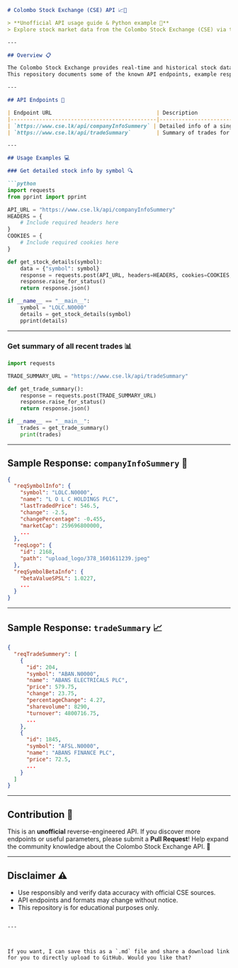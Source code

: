 ````markdown
# Colombo Stock Exchange (CSE) API 📈🏢

> **Unofficial API usage guide & Python example 🐍**  
> Explore stock market data from the Colombo Stock Exchange (CSE) via their public API endpoints — reverse-engineered since no official documentation exists. 🔍

---

## Overview 📋

The Colombo Stock Exchange provides real-time and historical stock data via several public endpoints used by their web portal.  
This repository documents some of the known API endpoints, example responses, and Python code to fetch and parse data.

---

## API Endpoints 🔗

| Endpoint URL                                 | Description                                     | HTTP Method |
|----------------------------------------------|------------------------------------------------|-------------|
| `https://www.cse.lk/api/companyInfoSummery` | Detailed info of a single stock/security by symbol | POST        |
| `https://www.cse.lk/api/tradeSummary`        | Summary of trades for all securities            | POST        |

---

## Usage Examples 💻

### Get detailed stock info by symbol 🔍

```python
import requests
from pprint import pprint

API_URL = "https://www.cse.lk/api/companyInfoSummery"
HEADERS = {
    # Include required headers here
}
COOKIES = {
    # Include required cookies here
}

def get_stock_details(symbol):
    data = {"symbol": symbol}
    response = requests.post(API_URL, headers=HEADERS, cookies=COOKIES, data=data)
    response.raise_for_status()
    return response.json()

if __name__ == "__main__":
    symbol = "LOLC.N0000"
    details = get_stock_details(symbol)
    pprint(details)
````

---

### Get summary of all recent trades 📊

```python
import requests

TRADE_SUMMARY_URL = "https://www.cse.lk/api/tradeSummary"

def get_trade_summary():
    response = requests.post(TRADE_SUMMARY_URL)
    response.raise_for_status()
    return response.json()

if __name__ == "__main__":
    trades = get_trade_summary()
    print(trades)
```

---

## Sample Response: `companyInfoSummery` 📝

```json
{
  "reqSymbolInfo": {
    "symbol": "LOLC.N0000",
    "name": "L O L C HOLDINGS PLC",
    "lastTradedPrice": 546.5,
    "change": -2.5,
    "changePercentage": -0.455,
    "marketCap": 259696800000,
    ...
  },
  "reqLogo": {
    "id": 2168,
    "path": "upload_logo/378_1601611239.jpeg"
  },
  "reqSymbolBetaInfo": {
    "betaValueSPSL": 1.0227,
    ...
  }
}
```

---

## Sample Response: `tradeSummary` 📈

```json
{
  "reqTradeSummery": [
    {
      "id": 204,
      "symbol": "ABAN.N0000",
      "name": "ABANS ELECTRICALS PLC",
      "price": 579.75,
      "change": 23.75,
      "percentageChange": 4.27,
      "sharevolume": 8290,
      "turnover": 4800716.75,
      ...
    },
    {
      "id": 1845,
      "symbol": "AFSL.N0000",
      "name": "ABANS FINANCE PLC",
      "price": 72.5,
      ...
    }
  ]
}
```

---

## Contribution 🤝

This is an **unofficial** reverse-engineered API.
If you discover more endpoints or useful parameters, please submit a **Pull Request**!
Help expand the community knowledge about the Colombo Stock Exchange API. 🚀

---

## Disclaimer ⚠️

* Use responsibly and verify data accuracy with official CSE sources.
* API endpoints and formats may change without notice.
* This repository is for educational purposes only.

```

---



If you want, I can save this as a `.md` file and share a download link for you to directly upload to GitHub. Would you like that?
```
